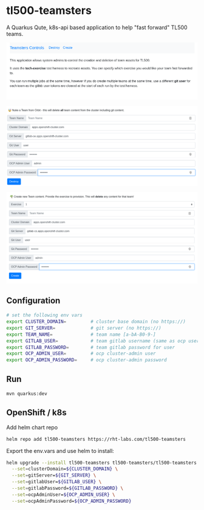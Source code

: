 # tl500-teamsters

A Quarkus Qute, k8s-api based application to help "fast forward" TL500 teams. 

![images/teamster-intro.png](images/teamster-intro.png)

![images/teamster-nuke.png](images/teamster-nuke.png)

![images/teamster-create.png](images/teamster-create.png)

## Configuration

```bash
# set the following env vars
export CLUSTER_DOMAIN=         # cluster base domain (no https://)
export GIT_SERVER=             # git server (no https://)
export TEAM_NAME=              # team name [a-bA-B0-9-]
export GITLAB_USER=            # team gitlab username (same as ocp username)
export GITLAB_PASSWORD=        # team gitlab password for user
export OCP_ADMIN_USER=         # ocp cluster-admin user
export OCP_ADMIN_PASSWORD=     # ocp cluster-admin password
```

## Run

```bash
mvn quarkus:dev
```

## OpenShift / k8s

Add helm chart repo

```bash
helm repo add tl500-teamsters https://rht-labs.com/tl500-teamsters
```

Export the env.vars and use helm to install:

```bash
helm upgrade --install tl500-teamsters tl500-teamsters/tl500-teamsters --namespace tl500-teamsters --create-namespace \
  --set=clusterDomain=${CLUSTER_DOMAIN} \
  --set=gitServer=${GIT_SERVER} \
  --set=gitlabUser=${GITLAB_USER} \
  --set=gitlabPassword=${GITLAB_PASSWORD} \
  --set=ocpAdminUser=${OCP_ADMIN_USER} \
  --set=ocpAdminPassword=${OCP_ADMIN_PASSWORD}
```
